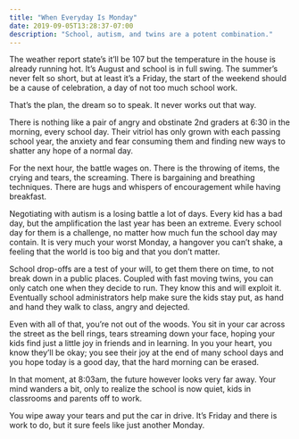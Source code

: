 ```yaml
---
title: "When Everyday Is Monday"
date: 2019-09-05T13:28:37-07:00
description: "School, autism, and twins are a potent combination."
---
```


The weather report state’s it’ll be 107 but the temperature in the house is already running hot. It’s August and school is in full swing. The summer’s never felt so short, but at least it’s a Friday, the start of the weekend should be a cause of celebration, a day of not too much school work.

That’s the plan, the dream so to speak. It never works out that way.

There is nothing like a pair of angry and obstinate 2nd graders at 6:30 in the morning, every school day. Their vitriol has only grown with each passing school year, the anxiety and fear consuming them and finding new ways to shatter any hope of a normal day.

For the next hour, the battle wages on. There is the throwing of items, the crying and tears, the screaming. There is bargaining and breathing techniques. There are hugs and whispers of encouragement while having breakfast.

Negotiating with autism is a losing battle a lot of days.  Every kid has a bad day, but the amplification the last year has been an extreme.  Every school day for them is a challenge, no matter how much fun the school day may contain. It is very much your worst Monday, a hangover you can’t shake, a feeling that the world is too big and that you don’t matter.

School drop-offs are a test of your will, to get them there on time, to not break down in a public places. Coupled with fast moving twins, you can only catch one when they decide to run. They know this and will exploit it. Eventually school administrators help make sure the kids stay put, as hand and hand they walk to class, angry and dejected.

Even with all of that, you’re not out of the woods. You sit in your car across the street as the bell rings, tears streaming down your face, hoping your kids find just a little joy in friends and in learning. In you your heart, you know they’ll be okay; you see their joy at the end of many school days and you hope today is a good day, that the hard morning can be erased.

In that moment, at 8:03am, the future however looks very far away. Your mind wanders a bit, only to realize the school is now quiet, kids in classrooms and parents off to work.

You wipe away your tears and put the car in drive. It’s Friday and there is work to do, but it sure feels like just another Monday.

